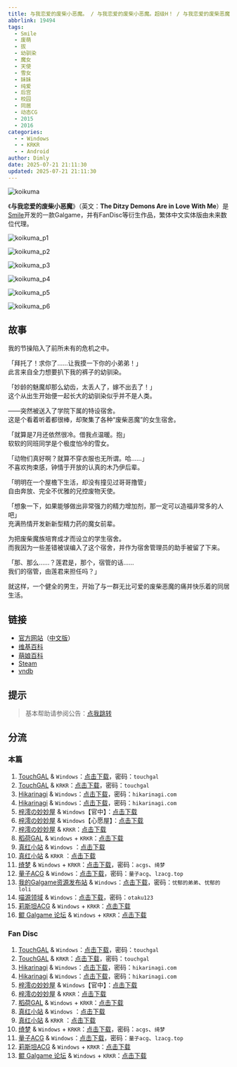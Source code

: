 ```yaml
---
title: 与我恋爱的废柴小恶魔。 / 与我恋爱的废柴小恶魔。超级H！ / 与我恋爱的废柴恶魔。 / 僕と恋するポンコツアクマ。 / 僕と恋するポンコツアクマ。 すっごいえっち！ / 恋クマ。 / Koikuma / The Ditzy Demons Are in Love With Me
abbrlink: 19494
tags:
  - Smile
  - 废萌
  - 拔
  - 幼驯染
  - 魔女
  - 天使
  - 雪女
  - 妹妹
  - 纯爱
  - 后宫
  - 校园
  - 同居
  - 动态CG
  - 2015
  - 2016
categories:
  - - Windows
  - - KRKR
  - - Android
author: Dimly
date: 2025-07-21 21:11:30
updated: 2025-07-21 21:11:30
---
```


![koikuma](https://t.vndb.org/cv/21/79021.jpg)

《**与我恋爱的废柴小恶魔**》（英文：**The Ditzy Demons Are in Love With Me**）是[Smile](https://zh.moegirl.org.cn/Smile(游戏品牌))开发的一款Galgame，并有FanDisc等衍生作品，繁体中文实体版由未来数位代理。

<!--more-->

![koikuma_p1](https://t.vndb.org/sf/24/89324.jpg)

![koikuma_p2](https://t.vndb.org/sf/28/89328.jpg)

![koikuma_p3](https://t.vndb.org/sf/29/89329.jpg)

![koikuma_p4](https://t.vndb.org/sf/40/116740.jpg)

![koikuma_p5](https://t.vndb.org/sf/84/131884.jpg)

![koikuma_p6](https://t.vndb.org/sf/85/131885.jpg)

## 故事

我的节操陷入了前所未有的危机之中。

「拜托了！求你了……让我摸一下你的小弟弟！」  
此言来自全力想要扒下我的裤子的幼驯染。

「妙龄的魅魔却那么幼齿，太丢人了，嫁不出去了！」  
这个从出生开始便一起长大的幼驯染似乎并不是人类。

——突然被送入了学院下属的特设宿舍。  
这是个看着听着都很棒，却聚集了各种“废柴恶魔”的女生宿舍。

「就算是7月还依然很冷。借我点温暖。抱」  
软软的同班同学是个极度怕冷的雪女。

「动物们真好啊？就算不穿衣服也无所谓。哈……」  
不喜欢拘束感，钟情于开放的认真的木乃伊后辈。

「明明在一个屋檐下生活，却没有撞见过哥哥撸管」  
自由奔放、完全不优雅的兄控废物天使。

「想象一下，如果能够做出非常强力的精力增加剂，那一定可以造福非常多的人吧」  
充满热情开发新新型精力药的魔女前辈。

为把废柴魔族培育成才而设立的学生宿舍。  
而我因为一些差错被误编入了这个宿舍，并作为宿舍管理员的助手被留了下来。

「那、那么……？莲君是，那个，宿管的话……  
我们的宿管，由莲君来担任吗？」

就这样，一个健全的男生，开始了与一群无比可爱的废柴恶魔的痛并快乐着的同居生活。

## 链接

- [官方网站](http://s-mi-le.com/ponkotsu/)（[中文版](https://future-digi.com/fdm032/index.html)）
- [维基百科](https://zh.wikipedia.org/wiki/%E8%88%87%E6%88%91%E6%88%80%E6%84%9B%E7%9A%84%E5%BB%A2%E6%9F%B4%E5%B0%8F%E6%83%A1%E9%AD%94%E3%80%82)
- [萌娘百科](https://zh.moegirl.org.cn/%E4%B8%8E%E6%88%91%E6%81%8B%E7%88%B1%E7%9A%84%E5%BA%9F%E6%9F%B4%E5%B0%8F%E6%81%B6%E9%AD%94)
- [Steam](https://store.steampowered.com/app/802870)
- [vndb](https://vndb.org/v17515)

## 提示

> 基本帮助请参阅公告：[点我跳转](/p/announcement/)

## 分流

### 本篇

1.  [TouchGAL](https://www.touchgal.us/) & `Windows`：[点击下载](https://pan.touchgal.net/s/O1xSW)，密码：`touchgal`
2.  [TouchGAL](https://www.touchgal.us/) & `KRKR`：[点击下载](https://pan.touchgal.net/s/qQmHb)，密码：`touchgal`
3.  [Hikarinagi](https://www.hikarinagi.net/) & `Windows`：[点击下载](https://pan.yurari.moe/s/4L0tQ)，密码：`hikarinagi.com`
4.  [Hikarinagi](https://www.hikarinagi.net/) & `Windows`：[点击下载](https://pan.yurari.moe/s/1wVjtD)，密码：`hikarinagi.com`
5.  [梓澪の妙妙屋](https://zi0.cc/) & `Windows`【官中】：[点击下载](https://zi0.cc/%E5%90%88%E9%9B%86%E7%B3%BB%E5%88%97/%E5%8D%97+GalGame%E6%B1%89%E5%8C%96%E5%8C%BA%E5%85%A8%E5%8C%BA%E8%B5%84%E6%BA%90%E5%A4%87%E4%BB%BD/04/[%E3%82%B9%E3%83%9F%E3%83%AC]%20%E5%83%95%E3%81%A8%E6%81%8B%E3%81%99%E3%82%8B%E3%83%9D%E3%83%B3%E3%82%B3%E3%83%84%E3%82%A2%E3%82%AF%E3%83%9E%20%20%E4%B8%8E%E6%88%91%E6%81%8B%E7%88%B1%E7%9A%84%E5%BA%9F%E6%9F%B4%E6%81%B6%E9%AD%94%20%E6%B1%89%E5%8C%96%E7%A1%AC%E7%9B%98%E7%89%88[%E5%AE%98%E6%96%B9%E4%B8%AD%E6%96%87].zip)
6.  [梓澪の妙妙屋](https://zi0.cc/) & `Windows`【心愿屋】：[点击下载](https://zi0.cc/%E5%90%88%E9%9B%86%E7%B3%BB%E5%88%97/%E5%8D%97+GalGame%E6%B1%89%E5%8C%96%E5%8C%BA%E5%85%A8%E5%8C%BA%E8%B5%84%E6%BA%90%E5%A4%87%E4%BB%BD/05/[%E3%82%B9%E3%83%9F%E3%83%AC]%20%E5%83%95%E3%81%A8%E6%81%8B%E3%81%99%E3%82%8B%E3%83%9D%E3%83%B3%E3%82%B3%E3%83%84%E3%82%A2%E3%82%AF%E3%83%9E%E4%B8%8E%E6%88%91%E6%81%8B%E7%88%B1%E7%9A%84%E5%BA%9F%E6%9F%B4%E6%81%B6%E9%AD%94%20[%E6%B1%89%E5%8C%96%E7%A1%AC%E7%9B%98%E7%89%88]%20[%E5%BF%83%E6%84%BF%E5%B1%8B%E6%B1%89%E5%8C%96].zip)
7.  [梓澪の妙妙屋](https://zi0.cc/) & `KRKR`：[点击下载](https://zi0.cc/,%E3%80%90ADV-%E5%86%92%E9%99%A9%E6%B8%B8%E6%88%8F%E3%80%91/%E3%80%90%E5%8F%8C%E7%AB%AFKR%E3%80%91%E4%B8%8E%E6%88%91%E6%81%8B%E7%88%B1%E7%9A%84%E5%BA%9F%E6%9F%B4%E5%B0%8F%E6%81%B6%E9%AD%94)
8.  [稻荷GAL](https://inarigal.com/) & `Windows` + `KRKR`：[点击下载](https://inarigal.com/detail/454)
9.  [真红小站](https://www.shinnku.com/) & `Windows` ：[点击下载](https://www.shinnku.com/files/shinnku/0/win/%E4%B8%8E%E6%88%91%E6%81%8B%E7%88%B1%E7%9A%84%E5%BA%9F%E6%9F%B4%E6%81%B6%E9%AD%94.7z)
10.  [真红小站](https://www.shinnku.com/) & `KRKR` ：[点击下载](https://www.shinnku.com/files/shinnku/0/krkr/%E4%B8%8E%E6%88%91%E6%81%8B%E7%88%B1%E7%9A%84%E5%BA%9F%E6%9F%B4%E5%B0%8F%E6%81%B6%E9%AD%94.7z)
11.  [绮梦](https://acgs.one/) & `Windows` + `KRKR`：[点击下载](https://game.acgs.one/game/642.html)，密码：`acgs`、`绮梦`
12.  [量子ACG](https://lzacg.org/) & `Windows`：[点击下载](https://lzacg.cc/361)，密码：`量子acg`、`lzacg.top`
13.  [我的Galgame资源发布站](https://www.ttloli.com/) & `Windows`：[点击下载](https://www.ttloli.com/yuwolianaidefeichaixiaoemo.html)，密码：`忧郁的弟弟`、`忧郁的loli`
14.  [喵源领域](https://www.nyantaku.com/) & `Windows`：[点击下载](https://www.nullcloud.top/Game/Smile/[Windows]%E4%B8%8E%E6%88%91%E6%81%8B%E7%88%B1%E7%9A%84%E5%BA%9F%E6%9F%B4%E5%B0%8F%E6%81%B6%E9%AD%94)，密码：`otaku123`
15.  [莉斯坦ACG](https://www.limulu.moe/) & `Windows` + `KRKR`：[点击下载](https://www.limulu.moe/posts/7d8495de)
16.  [鲲 Galgame 论坛](https://www.kungal.com/) & `Windows` + `KRKR`：[点击下载](https://www.kungal.com/galgame/448)

### Fan Disc

1.  [TouchGAL](https://www.touchgal.us/) & `Windows`：[点击下载](https://pan.touchgal.net/s/qwjTb)，密码：`touchgal`
2.  [TouchGAL](https://www.touchgal.us/) & `KRKR`：[点击下载](https://pan.touchgal.net/s/y7DhY)，密码：`touchgal`
3.  [Hikarinagi](https://www.hikarinagi.net/) & `Windows`：[点击下载](https://pan.yurari.moe/s/5LZuQ)，密码：`hikarinagi.com`
4.  [Hikarinagi](https://www.hikarinagi.net/) & `Windows`：[点击下载](https://pan.yurari.moe/s/Z6Z6fV)，密码：`hikarinagi.com`
5.  [梓澪の妙妙屋](https://zi0.cc/) & `Windows`【官中】：[点击下载](https://zi0.cc/%E5%90%88%E9%9B%86%E7%B3%BB%E5%88%97/%E5%8D%97+GalGame%E6%B1%89%E5%8C%96%E5%8C%BA%E5%85%A8%E5%8C%BA%E8%B5%84%E6%BA%90%E5%A4%87%E4%BB%BD/04/[%E3%82%B9%E3%83%9F%E3%83%AC]%20%E5%83%95%E3%81%A8%E6%81%8B%E3%81%99%E3%82%8B%E3%83%9D%E3%83%B3%E3%82%B3%E3%83%84%E3%82%A2%E3%82%AF%E3%83%9E%E3%80%82%20%E3%81%99%E3%81%A3%E3%81%94%E3%81%84%E3%81%88%E3%81%A3%E3%81%A1%EF%BC%81%E4%B8%8E%E6%88%91%E6%81%8B%E7%88%B1%E7%9A%84%E5%BA%9F%E6%9F%B4%E6%81%B6%E9%AD%94%20FD%20R18%E6%B1%89%E5%8C%96%E7%A1%AC%E7%9B%98%E7%89%88[%E5%AE%98%E6%96%B9%E4%B8%AD%E6%96%87].zip)
6.  [梓澪の妙妙屋](https://zi0.cc/) & `KRKR`：[点击下载](https://zi0.cc/,%E3%80%90ADV-%E5%86%92%E9%99%A9%E6%B8%B8%E6%88%8F%E3%80%91/%E3%80%90%E5%8F%8C%E7%AB%AFKR%E3%80%91%E4%B8%8E%E6%88%91%E6%81%8B%E7%88%B1%E7%9A%84%E5%BA%9F%E6%9F%B4%E5%B0%8F%E6%81%B6%E9%AD%94/%E3%80%90%E5%8F%8C%E7%AB%AFKR%E3%80%91%E4%B8%8E%E6%88%91%E6%81%8B%E7%88%B1%E7%9A%84%E5%BA%9F%E6%9F%B4%E5%B0%8F%E6%81%B6%E9%AD%94FD.7z)
7.  [稻荷GAL](https://inarigal.com/) & `Windows` + `KRKR`：[点击下载](https://inarigal.com/detail/118)
8.  [真红小站](https://www.shinnku.com/) & `Windows` ：[点击下载](https://www.shinnku.com/files/shinnku/0/win/%E4%B8%8E%E6%88%91%E6%81%8B%E7%88%B1%E7%9A%84%E5%BA%9F%E6%9F%B4%E6%81%B6%E9%AD%94~%E7%94%9C%E8%85%BB%E5%90%8E%E6%97%A5%E8%B0%88%EF%BD%9E.7z)
9.  [真红小站](https://www.shinnku.com/) & `KRKR` ：[点击下载](https://www.shinnku.com/files/shinnku/0/krkr/%E4%B8%8E%E6%88%91%E6%81%8B%E7%88%B1%E7%9A%84%E5%BA%9F%E6%9F%B4%E6%81%B6%E9%AD%94%20%EF%BD%9E%E7%94%9C%E8%85%BB%E5%90%8E%E6%97%A5%E8%B0%88%EF%BD%9E.7z)
10.  [绮梦](https://acgs.one/) & `Windows` + `KRKR`：[点击下载](https://game.acgs.one/game/642.html)，密码：`acgs`、`绮梦`
11.  [量子ACG](https://lzacg.org/) & `Windows`：[点击下载](https://lzacg.cc/4727)，密码：`量子acg`、`lzacg.top`
12.  [莉斯坦ACG](https://www.limulu.moe/) & `Windows` + `KRKR`：[点击下载](https://www.limulu.moe/posts/9f9345e)
13.  [鲲 Galgame 论坛](https://www.kungal.com/) & `Windows` + `KRKR`：[点击下载](https://www.kungal.com/galgame/447)
